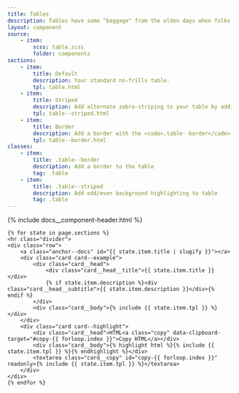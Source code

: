 ```yaml
---
title: Tables
description: Tables have some "baggage" from the olden days when folks used them for layout.  You know where they really shine?  When it's time to show tabular data.
layout: component
source:
    - item:
        scss: table.scss
        folder: components
sections:
    - item:
        title: Default
        description: Your standard no-frills table.
        tpl: table.html
    - item:
        title: Striped
        description: Add alternate zebra-striping to your table by adding the <code>.table--striped</code> class to the table tag.
        tpl: table--striped.html
    - item:
        title: Border
        description: Add a border with the <code>.table--border</code> class to frame your table.
        tpl: table--border.html
classes:
    - item:
        title: .table--border
        description: Add a border to the table
        tag: .table
    - item:
        title: .table--striped
        description: Add odd/even background highlighting to table
        tag: .table
---
```

<div class="container content">
    {% include docs__component-header.html %}

    {% for state in page.sections %}
    <hr class="divider">
    <div class="row">
        <a class="anchor--docs" id="{{ state.item.title | slugify }}"></a>
        <div class="card card--example">
            <div class="card__head">
                <div class="card__head__title">{{ state.item.title }}</div>
                {% if state.item.description %}<div class="card__head__subtitle">{{ state.item.description }}</div>{% endif %}
            </div>
            <div class="card__body">{% include {{ state.item.tpl }} %}</div>
        </div>
        <div class="card card--highlight">
            <div class="card__head">HTML<a class="copy" data-clipboard-target="#copy-{{ forloop.index }}">Copy HTML</a></div>
            <div class="card__body">{% highlight html %}{% include {{ state.item.tpl }} %}{% endhighlight %}</div>
            <textarea class="card__copy" id="copy-{{ forloop.index }}" readonly>{% include {{ state.item.tpl }} %}</textarea>
        </div>
    </div>
    {% endfor %}
</div>